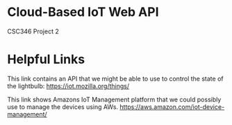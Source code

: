 # Cloud-Based IoT Web API
CSC346 Project 2

# Helpful Links
This link contains an API that we might be able to use to control the state of the lightbulb:
https://iot.mozilla.org/things/

This link shows Amazons IoT Management platform that we could possibly use to manage the devices using AWs.
https://aws.amazon.com/iot-device-management/
